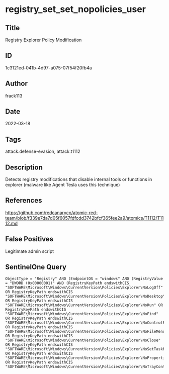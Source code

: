 # registry_set_set_nopolicies_user

## Title
Registry Explorer Policy Modification

## ID
1c3121ed-041b-4d97-a075-07f54f20fb4a

## Author
frack113

## Date
2022-03-18

## Tags
attack.defense-evasion, attack.t1112

## Description
Detects registry modifications that disable internal tools or functions in explorer (malware like Agent Tesla uses this technique)

## References
https://github.com/redcanaryco/atomic-red-team/blob/f339e7da7d05f6057fdfcdd3742bfcf365fee2a9/atomics/T1112/T1112.md

## False Positives
Legitimate admin script

## SentinelOne Query
```
ObjectType = "Registry" AND (EndpointOS = "windows" AND (RegistryValue = "DWORD (0x00000001)" AND (RegistryKeyPath endswithCIS "SOFTWARE\Microsoft\Windows\CurrentVersion\Policies\Explorer\NoLogOff" OR RegistryKeyPath endswithCIS "SOFTWARE\Microsoft\Windows\CurrentVersion\Policies\Explorer\NoDesktop" OR RegistryKeyPath endswithCIS "SOFTWARE\Microsoft\Windows\CurrentVersion\Policies\Explorer\NoRun" OR RegistryKeyPath endswithCIS "SOFTWARE\Microsoft\Windows\CurrentVersion\Policies\Explorer\NoFind" OR RegistryKeyPath endswithCIS "SOFTWARE\Microsoft\Windows\CurrentVersion\Policies\Explorer\NoControlPanel" OR RegistryKeyPath endswithCIS "SOFTWARE\Microsoft\Windows\CurrentVersion\Policies\Explorer\NoFileMenu" OR RegistryKeyPath endswithCIS "SOFTWARE\Microsoft\Windows\CurrentVersion\Policies\Explorer\NoClose" OR RegistryKeyPath endswithCIS "SOFTWARE\Microsoft\Windows\CurrentVersion\Policies\Explorer\NoSetTaskbar" OR RegistryKeyPath endswithCIS "SOFTWARE\Microsoft\Windows\CurrentVersion\Policies\Explorer\NoPropertiesMyDocuments" OR RegistryKeyPath endswithCIS "SOFTWARE\Microsoft\Windows\CurrentVersion\Policies\Explorer\NoTrayContextMenu")))

```
